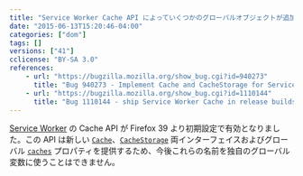 ```yaml
---
title: "Service Worker Cache API によっていくつかのグローバルオブジェクトが追加されました"
date: "2015-06-13T15:20:46-04:00"
categories: ["dom"]
tags: []
versions: ["41"]
cclicense: "BY-SA 3.0"
references:
    - url: "https://bugzilla.mozilla.org/show_bug.cgi?id=940273"
      title: "Bug 940273 - Implement Cache and CacheStorage for ServiceWorkers"
    - url: "https://bugzilla.mozilla.org/show_bug.cgi?id=1110144"
      title: "Bug 1110144 - ship Service Worker Cache in release builds"
---
```

[Service Worker](https://developer.mozilla.org/ja/docs/Web/API/ServiceWorker_API) の Cache API が Firefox 39 より初期設定で有効となりました。この API は新しい [`Cache`](https://developer.mozilla.org/ja/docs/Web/API/Cache)、[`CacheStorage`](https://developer.mozilla.org/ja/docs/Web/API/CacheStorage) 両インターフェイスおよびグローバル [`caches`](https://developer.mozilla.org/ja/docs/Web/API/WorkerGlobalScope/caches) プロパティを提供するため、今後これらの名前を独自のグローバル変数に使うことはできません。
